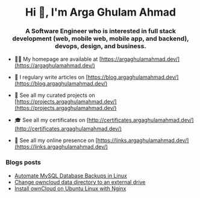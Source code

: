 <h1 align="center">Hi 👋, I'm Arga Ghulam Ahmad</h1>
<h3 align="center">A Software Engineer who is interested in full stack development (web, mobile web, mobile app, and backend), devops, design, and business.</h3>

- 👨‍💻 My homepage are available at [https://argaghulamahmad.dev/](https://argaghulamahmad.dev/)

- 📝 I regulary write articles on [https://blog.argaghulamahmad.dev/](https://blog.argaghulamahmad.dev/)

- 🚧 See all my curated projects on [https://projects.argaghulamahmad.dev/](https://projects.argaghulamahmad.dev/)

- 🎓 See all my certificates on [http://certificates.argaghulamahmad.dev/](http://certificates.argaghulamahmad.dev/)

- 🔗 See all my online presence on [https://links.argaghulamahmad.dev/](https://links.argaghulamahmad.dev/)

### Blogs posts
<!-- BLOG-POST-LIST:START -->
- [Automate MySQL Database Backups in Linux](https://blog.argaghulamahmad.dev/2021/10/26/automate-mysql-database-backups-in-linux/)
- [Change owncloud data directory to an external drive](https://blog.argaghulamahmad.dev/2021/10/26/change-owncloud-data-directory-to-an-external-drive/)
- [Install ownCloud on Ubuntu Linux with Nginx](https://blog.argaghulamahmad.dev/2021/10/25/install-owncloud-on-ubuntu-linux-with-nginx/)
<!-- BLOG-POST-LIST:END -->
